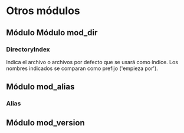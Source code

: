 # Otros módulos









## Módulo Módulo mod_dir
### DirectoryIndex
Indica el archivo o archivos por defecto que se usará como índice. Los nombres indicados se comparan como prefijo ('empieza por').



## Módulo mod_alias
### Alias


## Módulo mod_version
### <IfVersion>
